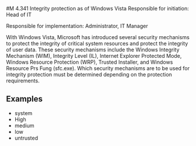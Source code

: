#M 4.341 Integrity protection as of Windows Vista
Responsible for initiation: Head of IT

Responsible for implementation: Administrator, IT Manager

With Windows Vista, Microsoft has introduced several security mechanisms to protect the integrity of critical system resources and protect the integrity of user data. These security mechanisms include the Windows Integrity Mechanism (WIM), Integrity Level (IL), Internet Explorer Protected Mode, Windows Resource Protection (WRP), Trusted Installer, and Windows Resource Prs Fung (sfc.exe). Which security mechanisms are to be used for integrity protection must be determined depending on the protection requirements.



## Examples 
* system
* High
* medium
* low
* untrusted




